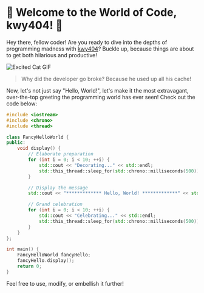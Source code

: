 # 🤣 Welcome to the World of Code, kwy404! 🎉

Hey there, fellow coder! Are you ready to dive into the depths of programming madness with [kwy404](https://github.com/kwy404)? Buckle up, because things are about to get both hilarious and productive!

![Excited Cat GIF](https://media.giphy.com/media/11sBLVxNs7v6WA/giphy.gif)

> Why did the developer go broke? Because he used up all his cache!

Now, let's not just say "Hello, World!", let's make it the most extravagant, over-the-top greeting the programming world has ever seen! Check out the code below:

```cpp
#include <iostream>
#include <chrono>
#include <thread>

class FancyHelloWorld {
public:
    void display() {
        // Elaborate preparation
        for (int i = 0; i < 10; ++i) {
            std::cout << "Decorating..." << std::endl;
            std::this_thread::sleep_for(std::chrono::milliseconds(500));
        }

        // Display the message
        std::cout << "************* Hello, World! *************" << std::endl;

        // Grand celebration
        for (int i = 0; i < 10; ++i) {
            std::cout << "Celebrating..." << std::endl;
            std::this_thread::sleep_for(std::chrono::milliseconds(500));
        }
    }
};

int main() {
    FancyHelloWorld fancyHello;
    fancyHello.display();
    return 0;
}
```

Feel free to use, modify, or embellish it further!
